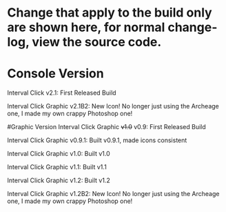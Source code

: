 # Change that apply to the build only are shown here, for normal change-log, view the source code.

# Console Version
Interval Click v2.1: First Released Build

Interval Click Graphic v2.1B2: New Icon! No longer just using the Archeage one, I made my own crappy Photoshop one!

#Graphic Version
Interval Click Graphic ~~v1.0~~ v0.9: First Released Build

Interval Click Graphic v0.9.1: Built v0.9.1, made icons consistent

Interval Click Graphic v1.0: Built v1.0

Interval Click Graphic v1.1: Built v1.1

Interval Click Graphic v1.2: Built v1.2

Interval Click Graphic v1.2B2: New Icon! No longer just using the Archeage one, I made my own crappy Photoshop one!